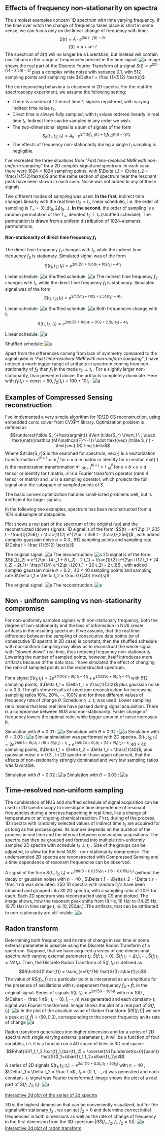 ## Effects of frequency non-stationarity on spectra

The simplest examples concern 1D spectrum with time varying frequency.
If the time over witch the change of frequency takes place is short in some sense, we can focus only on the linear change of frequency with time:
$$S(t) = A \cdot e^{2\pi i \ t \cdot f(t) - t/\tau}$$
$$f(t) = u+w \cdot t$$
The spectrum of $S(t)$ will no longer be a Lorentzian, but instead will contain oscillations in the range of frequencies present in the time signal.
![a](https://github.com/w-smialek/NMR-signal-analysis/blob/main//1d_nonstat_example.png)
Image shows the real part of the Discrete Fourier Transform of a signal $S(t) = e^{2\pi i\cdot(51+2.5t)t - 2 t}$ plus a complex white noise with variance 0.1, with 512 sampling points and sampling rate $\Delta t = \frac {1}{512} \text{s}$

The corresponding behaviour is observed in 2D spectra. For the real-life spectroscopy experiment, we assume the following setting:
- There is a series of 1D direct time $t_1$ signals registered, with varying indirect time value $t_2$. 
- Direct time is always fully sampled, with $t_1$ values ordered linearly in real time 
  $t_r$. Indirect time can be sampled in any order we wish.
- The two-dimensional signal is a sum of signals of the form
$$S_k(t_1,t_2; t_r) = A_k \cdot e^{2 \pi i \left(t_1f_{k,1}(t_r)+t_2f_{k,2}(t_r)\right) - t_1/\tau_k}$$
- The effects of frequency non-stationarity during a single $t_1$ sampling is negligible.

I've recreated the three situations from *"Fast time-resolved NMR with non-uniform sampling"* for a 2D complex signal and spectrum.
In each case there were 1024 $\times$ 1024 sampling points, with $\Delta t_1 = \Delta t_2 = \frac{1}{512}\text{s}$ and the same section of spectrum near the resonant peak have been shown in each case. Noise was not added to any of these signals.

Two different modes of sampling was used. 
**In the first**, indirect time changes linearly with the real time ($t_2 \propto t_r$, linear schedule), i.e. the order of sampling is $T_{\propto} = (0, \Delta t_2, 2\Delta t_2 \dots)$. 
**In the second**, the order of sampling is a random permutation of the $T_{\propto}$, denoted $t_2 \perp t_r$ (shuffled schedule). 
The permutation is drawn from a uniform distribution of 1024-elements permutations.

#### Non-stationarity of direct time frequency $f_1$

The direct time frequency $f_1$ changes with $t_r$, while the indirect time frequency $f_2$ is stationary. Simulated signal was of the form
$$S(t_1,t_2;t_r) = e^{2\pi i ((51+10t_r)t_1+102t_2)-4 t_1} $$

Linear schedule:
![a](https://github.com/w-smialek/NMR-signal-analysis/blob/main/direct_lin.png)
Shuffled schedule:
![a](https://github.com/w-smialek/NMR-signal-analysis/blob/main/direct_perp.png)
The indirect time frequency $f_2$ changes with $t_r$, while the direct time frequency $f_1$ is stationary. Simulated signal was of the form
$$S(t_1,t_2;t_r) = e^{2\pi i (51 t_1 + (102+2.5t_r) t_2)-4 t_1}$$

Linear schedule:
![a](https://github.com/w-smialek/NMR-signal-analysis/blob/main/indirect_lin.png)
Shuffled schedule:
![a](https://github.com/w-smialek/NMR-signal-analysis/blob/main/indirect_perp.png)
Both frequencies change with $t_r$
$$S(t_1,t_2;t_r) = e^{2\pi i ((51+10t_r)t_1+(102+2.5t_r)t_2)-4 t_1} $$

Linear schedule:
![a](https://github.com/w-smialek/NMR-signal-analysis/blob/main/both_lin.png)

Shuffled schedule:
![a](https://github.com/w-smialek/NMR-signal-analysis/blob/main/both_perp.png)

Apart from the differences coming from lack of symmetry compared to the signal used in *"Fast time-resolved NMR with non-uniform sampling"*, I have noticed a much bigger range of artifacts in spectrum coming from non-stationarity of $f_2$  than $f_1$ in the mode $t_2 \perp t_r$ . For a slightly larger non-stationarity, than presented above, the artifacts completely dominate. Here with $f_1(t_r)=\text{const} = 50, \ f_2(t_r) = 100 + 10t_r$ :
![a](https://github.com/w-smialek/NMR-signal-analysis/blob/main/indirect_perp_big.png)
## Examples of Compressed Sensing reconstruction
I've implemented a very simple algorithm for 1D/2D CS reconstruction, using embedded conic solver from CVXPY library. Optimization problem is defined as $$\underset{\tilde S_r}{\text{argmin}} \lVert \tilde{S_r} \rVert_1 \ ; \quad \text{mat}(\mathcal{M}\mathcal{F}^{-1}) \cdot \text{vec} (\tilde S_r ) - \text{vec} (S) \leq \delta$$
Where $\tilde{S_r}$ is the searched for spectrum, $\text{vec}(\cdot)$ is a vectorization transformation $v^{di +j} = m_{\ j}^i$ for $c\times d$  m matrix or identity for m vector, $\text{mat}(\cdot)$ is the matricization transformation $m_{\ \ dk+l}^{bi+j} = t_{\ \ kl}^{ij}$ for $a\times b \times c \times d$ tensor or identity for t matrix, $\mathcal{F}$ is a Fourier transform operator (rank 4 tensor or matrix) and $\mathcal{M}$ is a sampling operator, which projects the full signal onto the subspace of sampled points of $S$.

The basic convex optimization handles small-sized problems well, but is inefficient for larger signals.

In the following two examples, spectrum has been reconstructed from a 10% subsample of datapoints.

Plot shows a real part of the spectrum of the original (up) and the reconstructed (down) signals. 
1D signal is of the form: $S(t) = e^{2\pi i \ 205 t - \frac{t}{256}} + \frac{1}{2} e^{2\pi i \ 358 t - \frac{t}{256}}$ , with added complex gaussian noise $\sigma = 0.3$ , 512 sampling points and sampling rate $\Delta t = \frac {1}{512} \text{s}$

The original signal:
![a](https://github.com/w-smialek/NMR-signal-analysis/blob/main/1d_rec_orig.png)
The reconstruction:
![a](https://github.com/w-smialek/NMR-signal-analysis/blob/main/1d_rec_rec.png)
2D signal is of the form: $S(t_1,t_2) = e^{2\pi i (4 t_1 + 8 t_2) - 2 t_1} + \frac{1}{2} e^{2\pi i (12 t_1 + 24 t_2) - 2t_1}+ \frac{1}{4} e^{2\pi i (20 t_1 + 20 t_2) - 2 t_1}$ , with added complex gaussian noise $\sigma = 0.2$ , $40\times 40$ sampling points and sampling rate $\Delta t_1 = \Delta t_2 = \frac {1}{40} \text{s}$

The original signal:
![a](https://github.com/w-smialek/NMR-signal-analysis/blob/main/2d_rec_orig1.png)
The reconstruction:
![a](https://github.com/w-smialek/NMR-signal-analysis/blob/main/2d_rec_rec1.png)
## Non - uniform sampling vs non-stationarity compromise

For non-uniformly sampled signals with non-stationary frequency, both the degree of non-stationarity and the loss of information in NUS create artifacts in the resulting spectrum.
If we assume, that the real time difference between the sampling of consecutive data points (or of consecutive 1D spectra in 2D case) is constant, then 
the shuffled schedule with non-uniform sampling may allow us to reconstruct the whole signal, with "slowed down" real time, thus reducing frequency non-stationarity.
Lowering the number of sampled points, however, itself introduces more artifacts because of the data loss.
I have simulated the effect of changing the ratio of sampled points on the reconstructed spectrum.

For a signal $S(t_1;t_r) = 2e^{2\pi i (102 + \theta t_r)t_1 - 4 t_1} + e^{2\pi i (256 + \theta t_r)t_1 - 4 t_1}$ with 512 sampling points, $\Delta t_1 = \Delta t_r = \frac{1}{512}$ plus gaussian noise $\sigma = 0.3$. The gifs show results of spectrum reconstruction for increasing sampling ratios $10\%, \ 20 \%, \cdots, 100\%$ and for three different values of frequency rate of change $\theta$. Schedule $t_1 \perp t_r$ was used. Lower sampling ratio means that less real time have passed during signal acquisition.
There is a compromise between NUS and non-stationarity. Faster change of frequency lowers the optimal ratio, while bigger amount of noise increases it. 

Simulation with $\theta = 0.01$ : 
![a](https://github.com/w-smialek/NMR-signal-analysis/blob/main/1d_compromise_1.gif)
Simulation with $\theta = 0.02$ : 
![a](https://github.com/w-smialek/NMR-signal-analysis/blob/main/1d_compromise_2.gif)
Simulation with $\theta = 0.03$ : 
![a](https://github.com/w-smialek/NMR-signal-analysis/blob/main/1d_compromise_3_1.gif)
Similar simulation was performed with 2D spectra.
$S(t_1,t_2; t_r) = 2e^{2 \pi i ((8 + \theta t_r)t_1 + (16 + \theta t_r)t_2) - t_1} + e^{2 \pi i ((24 + \theta t_r)t_1 + (12 + \theta t_r)t_2) - t_1}$
$40\times40$ sampling points, $\Delta t_1 = \Delta t_2 = \Delta t_r = \frac{1}{40}$, plus gaussian noise $\sigma = 0.3$ .
In 2D spectrum I have again observed, that the effects of non-stationarity strongly dominated and very low sampling ratios was favorable.

Simulation with $\theta = 0.02$ :
![a](https://github.com/w-smialek/NMR-signal-analysis/blob/main/2d_compromise_2.gif)
Simulation with $\theta = 0.03$ :
![a](https://github.com/w-smialek/NMR-signal-analysis/blob/main/2d_compromise_3.gif)
## Time-resolved non-uniform sampling

The combination of NUS and shuffled schedule of signal acquisition can be used in 2D spectroscopy to investigate time dependence of resonant frequencies during a process happening in real-time, like a change of temperature or an ongoing chemical reaction.
First, during of the process, 1D spectra with randomly selected values of indirect time $t_2$ are acquired for as long as the process goes. Its number depends on the duration of the process in real time and the interval between consecutive acquisitions.
The spectra can then be grouped and formed into multiple non-uniformly sampled 2D spectra with schedule $t_2 \perp t_r$ . Size of the groups can be adjusted, to allow for the best NUS - non-stationarity compromise. The undersampled 2D spectra are reconstructed with Compressed Sensing and a time dependence of resonant frequencies can be observed.

A signal of the form $S(t_1,t_2;t_r) = e^{2 \pi i ((8+0.025 t_r)t_1 + (16+0.015t_r)t_2)}$ (without the decay or gaussian noise) with $n=40$ , $\Delta t_1 = \Delta t_2 = \Delta t_r = \frac 1 n$ was simulated. 250 1D spectra with random $t_2$'s have been obtained and grouped into 30 2D spectra, with a sampling ratio of 20% for each.
Each 2D spectrum was reconstructed using CS and plotted. The image shows, how the resonant peak shifts from $(8 \ \text{Hz},16 \ \text{Hz})$ to $(14.25 \ \text{Hz}, 19.75 \ \text{Hz})$ in time range $t_r \in [0,250 \Delta t_r]$. The artifacts, that can be attributed to non-stationarity are still visible.
![a](https://github.com/w-smialek/NMR-signal-analysis/blob/main/2d_TS1.gif)

## Radon transform

Determining both frequency and its rate of change in real time or some external parameter is possible using the Discrete Radon Transform of a spectrum. Suppose, that we have acquired a series of one dimensional spectra with varying external parameter $t_r$: $\hat{S}(f;t_r=0), \ \hat{S}(f;t_r=\Delta t_r), \cdots, \hat{S}(f;t_r=N\Delta t_r)$.
Then, the Discrete Radon Transform of $\hat{S}(f,t_r)$ is defined as
$$R\hat{S}(f,\bar{f}) = \sum_{s=0}^{N} \hat{S}(f+s\bar{f};s)$$
The value of $R\hat{S}(f_0,\bar{f})$ at a particular point is interpreted as an amplitude for the presence of oscillations with $t_r$-dependent frequency $f_0+\bar{f}t_r$ in the original signal.
Series of signals $S(t;t_r) = e^{2\pi i (50+30 t_r) t}$ with $n=100$ , $\Delta t = \frac 1 n$ , $t_r = (0,1, \cdots, n)$ was generated and each constant- $t_r$ signal was Fourier transformed. Image shows the plot of a real part of $\hat{S}(f;t_r)$:
![a](https://github.com/w-smialek/NMR-signal-analysis/blob/main//ft_series_1d.png)
In the plot of the absolute value of Radon Transform $|R\hat{S}(f;\bar{f})|$ we see a peak at $(f,\bar{f}) = (50,0.3)$, corresponding to the correct frequency an its rate of change
![a](https://github.com/w-smialek/NMR-signal-analysis/blob/main//rt_1d.png)

Radon transform generalizes into higher dimension and for a series of 2D spectra with single varying external parameter $t_r$, it will be a function of four variables, i.e. it is a function on a 4D space of lines in 3D real space:
 $$R\hat{S}(f_1,f_2,\bar{f}_1,\bar{f}_2) = \overset{N}{\underset{s=0}{\sum}} \hat{S}(f_1+s\bar{f}_1,f_2+s\bar{f}_2;s)$$ 
A series of 2D signals $S(t_1,t_2;t_r) = e^{2\pi i ((10+0.2t_r)t_1 + 20 t_2)}$ with $n=40$ , $\Delta t_1 = \Delta t_2 = \frac 1 n$ , $t_r = (0,1, \cdots, n )$ was generated and each constant- $t_r$ signal was Fourier transformed. 
Image shows the plot of a real part of $\hat{S}(f_1,f_2;t_r)$:
![a](https://github.com/w-smialek/NMR-signal-analysis/blob/main//ft_series_2d.png)

[Interactive 3d plot of the series of 2d spectra](https://raw.githack.com/w-smialek/NMR-signal-analysis/main/ft_series_2d.html)

3D is the highest dimension that can be conveniently visualized, but
for the signal with stationary $f_2$ , we can set $\bar{f}_2=0$ and determine correct initial frequencies in both dimensions as well as the rate of change of frequency in the first dimension from the 3D spectrum $|R\hat{S}(f_1,f_2;\bar{f}_1,\bar{f}_2 = 0)|$:
![a](https://github.com/w-smialek/NMR-signal-analysis/blob/main//rt_density.png)
[Interactive 3d plot of radon transform](https://raw.githack.com/w-smialek/NMR-signal-analysis/main/rt_density.html)
